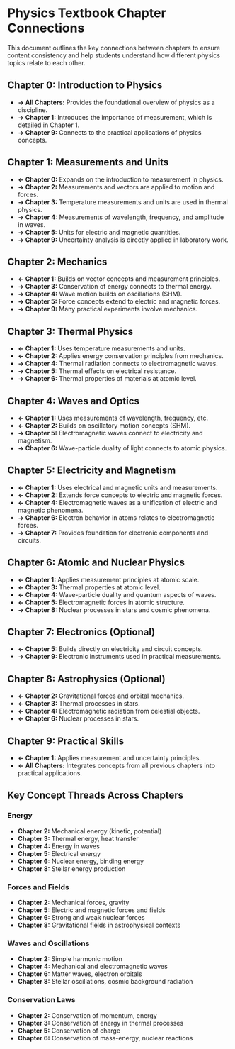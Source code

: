 # Physics Textbook Chapter Connections

This document outlines the key connections between chapters to ensure content consistency and help students understand how different physics topics relate to each other.

## Chapter 0: Introduction to Physics
- **→ All Chapters:** Provides the foundational overview of physics as a discipline.
- **→ Chapter 1:** Introduces the importance of measurement, which is detailed in Chapter 1.
- **→ Chapter 9:** Connects to the practical applications of physics concepts.

## Chapter 1: Measurements and Units
- **← Chapter 0:** Expands on the introduction to measurement in physics.
- **→ Chapter 2:** Measurements and vectors are applied to motion and forces.
- **→ Chapter 3:** Temperature measurements and units are used in thermal physics.
- **→ Chapter 4:** Measurements of wavelength, frequency, and amplitude in waves.
- **→ Chapter 5:** Units for electric and magnetic quantities.
- **→ Chapter 9:** Uncertainty analysis is directly applied in laboratory work.

## Chapter 2: Mechanics
- **← Chapter 1:** Builds on vector concepts and measurement principles.
- **→ Chapter 3:** Conservation of energy connects to thermal energy.
- **→ Chapter 4:** Wave motion builds on oscillations (SHM).
- **→ Chapter 5:** Force concepts extend to electric and magnetic forces.
- **→ Chapter 9:** Many practical experiments involve mechanics.

## Chapter 3: Thermal Physics
- **← Chapter 1:** Uses temperature measurements and units.
- **← Chapter 2:** Applies energy conservation principles from mechanics.
- **→ Chapter 4:** Thermal radiation connects to electromagnetic waves.
- **→ Chapter 5:** Thermal effects on electrical resistance.
- **→ Chapter 6:** Thermal properties of materials at atomic level.

## Chapter 4: Waves and Optics
- **← Chapter 1:** Uses measurements of wavelength, frequency, etc.
- **← Chapter 2:** Builds on oscillatory motion concepts (SHM).
- **→ Chapter 5:** Electromagnetic waves connect to electricity and magnetism.
- **→ Chapter 6:** Wave-particle duality of light connects to atomic physics.

## Chapter 5: Electricity and Magnetism
- **← Chapter 1:** Uses electrical and magnetic units and measurements.
- **← Chapter 2:** Extends force concepts to electric and magnetic forces.
- **← Chapter 4:** Electromagnetic waves as a unification of electric and magnetic phenomena.
- **→ Chapter 6:** Electron behavior in atoms relates to electromagnetic forces.
- **→ Chapter 7:** Provides foundation for electronic components and circuits.

## Chapter 6: Atomic and Nuclear Physics
- **← Chapter 1:** Applies measurement principles at atomic scale.
- **← Chapter 3:** Thermal properties at atomic level.
- **← Chapter 4:** Wave-particle duality and quantum aspects of waves.
- **← Chapter 5:** Electromagnetic forces in atomic structure.
- **→ Chapter 8:** Nuclear processes in stars and cosmic phenomena.

## Chapter 7: Electronics (Optional)
- **← Chapter 5:** Builds directly on electricity and circuit concepts.
- **→ Chapter 9:** Electronic instruments used in practical measurements.

## Chapter 8: Astrophysics (Optional)
- **← Chapter 2:** Gravitational forces and orbital mechanics.
- **← Chapter 3:** Thermal processes in stars.
- **← Chapter 4:** Electromagnetic radiation from celestial objects.
- **← Chapter 6:** Nuclear processes in stars.

## Chapter 9: Practical Skills
- **← Chapter 1:** Applies measurement and uncertainty principles.
- **← All Chapters:** Integrates concepts from all previous chapters into practical applications.

## Key Concept Threads Across Chapters

### Energy
- **Chapter 2:** Mechanical energy (kinetic, potential)
- **Chapter 3:** Thermal energy, heat transfer
- **Chapter 4:** Energy in waves
- **Chapter 5:** Electrical energy
- **Chapter 6:** Nuclear energy, binding energy
- **Chapter 8:** Stellar energy production

### Forces and Fields
- **Chapter 2:** Mechanical forces, gravity
- **Chapter 5:** Electric and magnetic forces and fields
- **Chapter 6:** Strong and weak nuclear forces
- **Chapter 8:** Gravitational fields in astrophysical contexts

### Waves and Oscillations
- **Chapter 2:** Simple harmonic motion
- **Chapter 4:** Mechanical and electromagnetic waves
- **Chapter 6:** Matter waves, electron orbitals
- **Chapter 8:** Stellar oscillations, cosmic background radiation

### Conservation Laws
- **Chapter 2:** Conservation of momentum, energy
- **Chapter 3:** Conservation of energy in thermal processes
- **Chapter 5:** Conservation of charge
- **Chapter 6:** Conservation of mass-energy, nuclear reactions